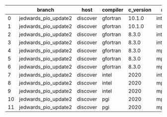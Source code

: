 |    | branch               | host     | compiler   | c_version   | mpi      | m_version   | o_g   | os    | build   |   u_pass |   u_fail |   s_pass |   s_fail |   e_pass |   e_fail |   nuopc_pass |   nuopc_fail | artifacts_hash                                                                                             | modified            |
|----|----------------------|----------|------------|-------------|----------|-------------|-------|-------|---------|----------|----------|----------|----------|----------|----------|--------------|--------------|------------------------------------------------------------------------------------------------------------|---------------------|
|  0 | jedwards_pio_update2 | discover | gfortran   | 10.1.0      | intelmpi | 19.1.3.304  | O     | Linux | Pass    |    13632 |       15 |       49 |        0 |       80 |        0 |           50 |            0 | [artifacts](https://github.com/esmf-org/esmf-test-artifacts/tree/9f8251204b143425f965569d4d682c4954e92297) | 03/01/2022_13:25:23 |
|  1 | jedwards_pio_update2 | discover | gfortran   | 10.1.0      | intelmpi | 19.1.3.304  | g     | Linux | Pass    |    13632 |       15 |       49 |        0 |       80 |        0 |           50 |            0 | [artifacts](https://github.com/esmf-org/esmf-test-artifacts/tree/c0e619cac0ba1ba6659e11103f8f74109290b704) | 03/01/2022_13:25:23 |
|  2 | jedwards_pio_update2 | discover | gfortran   | 8.3.0       | intelmpi | 19.1.3.304  | O     | Linux | Pass    |    13632 |       15 |       49 |        0 |       80 |        0 |           50 |            0 | [artifacts](https://github.com/esmf-org/esmf-test-artifacts/tree/5e0196715b67a901ab603bfb5d3fdba723b104da) | 03/01/2022_13:25:23 |
|  3 | jedwards_pio_update2 | discover | gfortran   | 8.3.0       | intelmpi | 19.1.3.304  | g     | Linux | Pass    |    13632 |       15 |       49 |        0 |       80 |        0 |           50 |            0 | [artifacts](https://github.com/esmf-org/esmf-test-artifacts/tree/40738e3bddabe4f765601f0a3f219a4e60a64959) | 03/01/2022_13:25:23 |
|  4 | jedwards_pio_update2 | discover | gfortran   | 8.3.0       | mpiuni   | none        | O     | Linux | Pass    |    12121 |        0 |        8 |        0 |       43 |        0 |            0 |           50 | [artifacts](https://github.com/esmf-org/esmf-test-artifacts/tree/a09df942d45420c0d2c31ca1ffea440f9d4345b3) | 03/01/2022_13:25:23 |
|  5 | jedwards_pio_update2 | discover | gfortran   | 8.3.0       | mpiuni   | none        | g     | Linux | Pass    |    12121 |        0 |        8 |        0 |       43 |        0 |            0 |           50 | [artifacts](https://github.com/esmf-org/esmf-test-artifacts/tree/c0d34e243a8f2480494ccb7c239e4aaa11044cc8) | 03/01/2022_13:25:23 |
|  6 | jedwards_pio_update2 | discover | gfortran   | 8.3.0       | mpt      | 2.17        | O     | Linux | Pass    |    13647 |        0 |       49 |        0 |       80 |        0 |           46 |            4 | [artifacts](https://github.com/esmf-org/esmf-test-artifacts/tree/657c4db71f7f145001a2fad7f7a4055d100c4442) | 03/01/2022_13:25:23 |
|  7 | jedwards_pio_update2 | discover | intel      | 2020        | intelmpi | 19.1.3.304  | g     | Linux | Pass    |    13258 |      389 |       49 |        0 |       79 |        1 |           34 |           16 | [artifacts](https://github.com/esmf-org/esmf-test-artifacts/tree/c6d856b72f3542b6094e111e838a71f6b0b1c83b) | 03/01/2022_13:25:23 |
|  8 | jedwards_pio_update2 | discover | intel      | 2020        | mpt      | 2.17        | O     | Linux | Pass    |    13647 |        0 |       49 |        0 |       80 |        0 |            0 |           50 | [artifacts](https://github.com/esmf-org/esmf-test-artifacts/tree/3a7cc2e006cf0088165c4afdb8b3f014f1b1a2d8) | 03/01/2022_13:25:23 |
|  9 | jedwards_pio_update2 | discover | intel      | 2020        | mpt      | 2.17        | g     | Linux | Pass    |    13258 |      389 |       49 |        0 |       79 |        1 |            0 |           50 | [artifacts](https://github.com/esmf-org/esmf-test-artifacts/tree/a15cfc56e9bd816d48b78f8f63cd4df93ef436ed) | 03/01/2022_13:25:23 |
| 10 | jedwards_pio_update2 | discover | pgi        | 2020        | mpiuni   | none        | O     | Linux | Pass    |    11499 |      622 |        6 |        2 |       40 |        3 |            0 |           50 | [artifacts](https://github.com/esmf-org/esmf-test-artifacts/tree/9ab70ac142e1a16b64b5a51862bb452baae5ee90) | 03/01/2022_13:25:23 |
| 11 | jedwards_pio_update2 | discover | pgi        | 2020        | mpiuni   | none        | g     | Linux | Pass    |    11499 |      622 |        4 |        4 |       40 |        3 |            0 |           50 | [artifacts](https://github.com/esmf-org/esmf-test-artifacts/tree/9dce32284bc86877006d0adfdfff503a2f702d23) | 03/01/2022_13:25:23 |